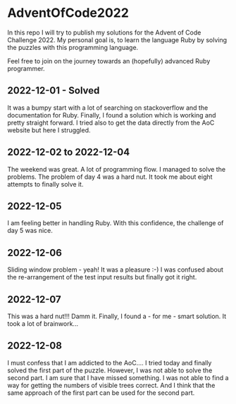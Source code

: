 # AdventOfCode2022

In this repo I will try to publish my solutions for the Advent of Code Challenge 2022. My personal goal is, to learn the language Ruby by solving the puzzles with this programming language.

Feel free to join on the journey towards an (hopefully) advanced Ruby programmer.

## 2022-12-01 - Solved
It was a bumpy start with a lot of searching on stackoverflow and the documentation for Ruby. Finally, I found a solution which is working and pretty straight forward. I tried also to get the data directly from the AoC website but here I struggled.

## 2022-12-02 to 2022-12-04
The weekend was great. A lot of programming flow. I managed to solve the problems. The problem of day 4 was a hard nut. It took me about eight attempts to finally solve it.

## 2022-12-05
I am feeling better in handling Ruby. With this confidence, the challenge of day 5 was nice. 

## 2022-12-06
Sliding window problem - yeah! It was a pleasure :-) I was confused about the re-arrangement of the test input results but finally got it right.

## 2022-12-07
This was a hard nut!!! Damm it. Finally, I found a - for me - smart solution. It took a lot of brainwork...

## 2022-12-08
I must confess that I am addicted to the AoC.... I tried today and finally solved the first part of the puzzle. However, I was not able to solve the second part. I am sure that I have missed something. I was not able to find a way for getting the numbers of visible trees correct. And I think that the same approach of the first part can be used for the second part.
